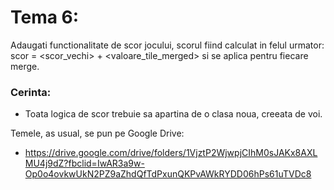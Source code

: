 # Tema 6:
Adaugati functionalitate de scor jocului, scorul fiind calculat in felul urmator: scor = <scor_vechi> + <valoare_tile_merged> si se aplica pentru fiecare merge.

### Cerinta:
* Toata logica de scor trebuie sa apartina de o clasa noua, creeata de voi.

Temele, as usual, se pun pe Google Drive:
* https://drive.google.com/drive/folders/1VjztP2WjwpjCIhM0sJAKx8AXLMU4j9dZ?fbclid=IwAR3a9w-Op0o4ovkwUkN2PZ9aZhdQfTdPxunQKPvAWkRYDD06hPs61uTVDc8
